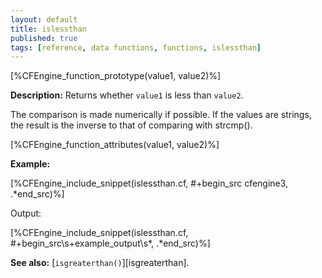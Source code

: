 ```yaml
---
layout: default
title: islessthan
published: true
tags: [reference, data functions, functions, islessthan]
---
```


[%CFEngine_function_prototype(value1, value2)%]

**Description:** Returns whether `value1` is less than `value2`.

The comparison is made numerically if possible. If the values are
strings, the result is the inverse to that of comparing with strcmp().

[%CFEngine_function_attributes(value1, value2)%]

**Example:**

[%CFEngine_include_snippet(islessthan.cf, #\+begin_src cfengine3, .*end_src)%]

Output:

[%CFEngine_include_snippet(islessthan.cf, #\+begin_src\s+example_output\s*, .*end_src)%]

**See also:** [`isgreaterthan()`][isgreaterthan].
